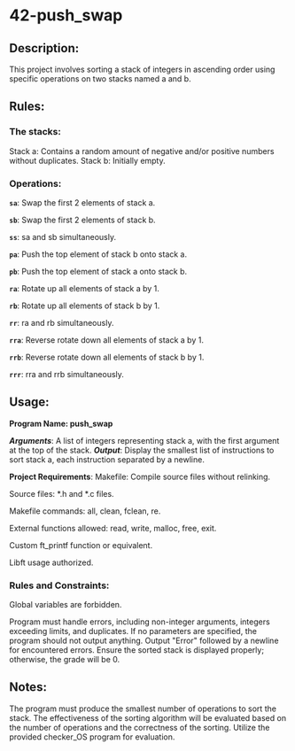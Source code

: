 # 42-push_swap

## Description:
This project involves sorting a stack of integers in ascending order using specific operations on two stacks named a and b.

## Rules:
### The stacks:
   Stack a: Contains a random amount of negative and/or positive numbers without duplicates.
   Stack b: Initially empty.
### Operations:
**`sa`**: Swap the first 2 elements of stack a.

**`sb`**: Swap the first 2 elements of stack b.

**`ss`**: sa and sb simultaneously.

**`pa`**: Push the top element of stack b onto stack a.

**`pb`**: Push the top element of stack a onto stack b.

**`ra`**: Rotate up all elements of stack a by 1.

**`rb`**: Rotate up all elements of stack b by 1.

**`rr`**: ra and rb simultaneously.

**`rra`**: Reverse rotate down all elements of stack a by 1.

**`rrb`**: Reverse rotate down all elements of stack b by 1.

**`rrr`**: rra and rrb simultaneously.

## Usage:
**Program Name: push_swap**

***Arguments***: A list of integers representing stack a, with the first argument at the top of the stack.
***Output***: Display the smallest list of instructions to sort stack a, each instruction separated by a newline.

**Project Requirements**:
Makefile: Compile source files without relinking.

Source files: *.h and *.c files.

Makefile commands: all, clean, fclean, re.

External functions allowed: read, write, malloc, free, exit.

Custom ft_printf function or equivalent.

Libft usage authorized.

### Rules and Constraints:

Global variables are forbidden.

Program must handle errors, including non-integer arguments, integers exceeding limits, and duplicates.
If no parameters are specified, the program should not output anything.
Output "Error" followed by a newline for encountered errors.
Ensure the sorted stack is displayed properly; otherwise, the grade will be 0.

## Notes:
The program must produce the smallest number of operations to sort the stack.
The effectiveness of the sorting algorithm will be evaluated based on the number of operations and the correctness of the sorting.
Utilize the provided checker_OS program for evaluation.
